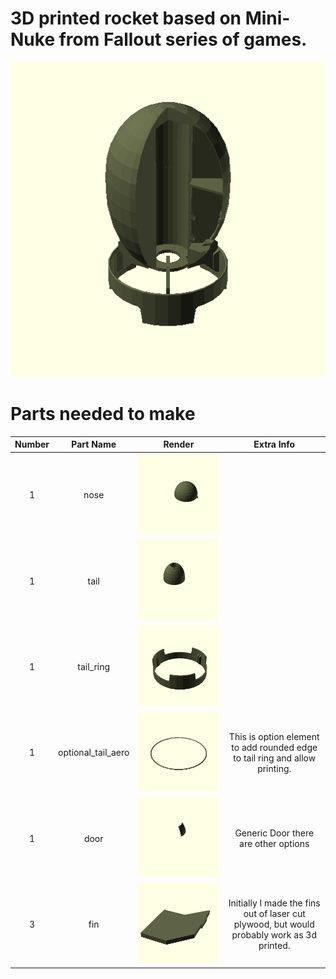 # 3D printed rocket based on Mini-Nuke from Fallout series of games.

![3d Rendering of Mini-Nuke Rocket](img/mini-nuke.png?raw=true)

# Parts needed to make

| Number | Part Name | Render | Extra Info |
|:------:|:---------:|:------:|:----------:|
| 1 | nose | ![3d Rendering of nose](img/nose.png?raw=true) |
| 1 | tail | ![3d Rendering of tail](img/tail.png?raw=true) |
| 1 | tail_ring | ![3d Rendering of tail](img/tail_ring.png?raw=true) |
| 1 | optional_tail_aero | ![3d Rendering of tail_aero](img/tail_aero.png?raw=true) | This is option element to add rounded edge to tail ring and allow printing. |
| 1 | door | ![3d Rendering of door](img/door.png?raw=true) | Generic Door there are other options |
| 3 | fin | ![3d Rendering of fin](img/fin.png?raw=true) | Initially I made the fins out of laser cut plywood, but would probably work as 3d printed. |




